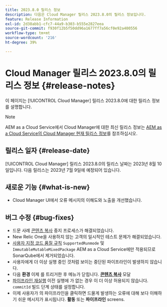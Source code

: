 ```yaml
---
title: 2023.8.0 릴리스 정보
description: 다음은 Cloud Manager 릴리스 2023.8.0의 릴리스 정보입니다.
feature: Release Information
exl-id: 2d38abb1-cfc7-44a9-b303-b555e2827eea
source-git-commit: f930f12b5f50dd96a1677ff7a56cf0e92a400556
workflow-type: tm+mt
source-wordcount: '216'
ht-degree: 39%

---
```



# Cloud Manager 릴리스 2023.8.0의 릴리스 정보 {#release-notes}

이 페이지는 [!UICONTROL Cloud Manager] 릴리스 2023.8.0에 대한 릴리스 정보를 설명합니다.

>[!NOTE]
>
>AEM as a Cloud Service에서 Cloud Manager에 대한 최신 릴리스 정보는 [AEM as a Cloud Service의 Cloud Manager 현재 릴리스 정보](https://experienceleague.adobe.com/docs/experience-manager-cloud-service/content/implementing/using-cloud-manager/release-notes-cloud-manager/release-notes-cm-current.html)를 참조하십시오.

## 릴리스 일자 {#release-date}

[!UICONTROL Cloud Manager] 릴리스 2023.8.0의 릴리스 날짜는 2023년 8월 10일입니다. 다음 릴리스는 2023년 7월 9일에 예정되어 있습니다.

## 새로운 기능 {#what-is-new}

* Cloud Manager UI에서 오류 메시지의 이해도와 노출을 개선했습니다.

## 버그 수정 {#bug-fixes}

* 드문 사례 [콘텐츠 복사](/help/using/content-copy.md) 중지 프로세스가 해결되었습니다.
* New Relic One을 사용하지 않는 고객의 일시적인 테스트 문제가 해결되었습니다.
* [사용자 지정 코드 품질 규칙](/help/using/custom-code-quality-rules.md) `SupportedRunmode` 및 `ImmutableMutableMixedPackage` AEM as a Cloud Service에만 적용되므로 SonarQube에서 제거되었습니다.
* 사용자에게 더 이상 실행 중인 것처럼 보이는 중단된 파이프라인이 발생하지 않습니다.
* 다음 **환경** 이제 를 트리거한 후 메뉴가 닫힙니다. **[콘텐츠 복사](/help/using/content-copy.md)** 모달
* [파이프라인 재실행](/help/using/code-deployment.md#reexecute-deployment) 이전 실행에 가 없는 경우 이 더 이상 허용되지 않습니다. `commitId` 빌드 단계 상태를 설정합니다.
* 이제 사용자가 의 파이프라인을 클릭하면 드물게 발생하는 오류에 대해 보다 이해하기 쉬운 메시지가 표시됩니다. **활동** 또는 **파이프라인** screens.
